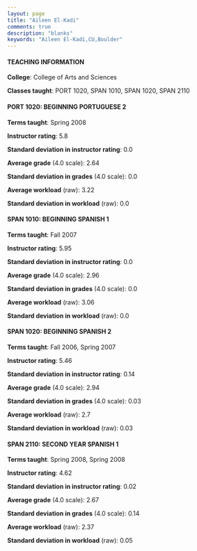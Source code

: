 ```yaml
---
layout: page
title: "Aileen El-Kadi" 
comments: true
description: "blanks"
keywords: "Aileen El-Kadi,CU,Boulder"
---
```

<head>
<script src="https://ajax.googleapis.com/ajax/libs/jquery/2.1.3/jquery.min.js"></script>
<script src="https://dl.dropboxusercontent.com/s/pc42nxpaw1ea4o9/highcharts.js?dl=0"></script>
<!-- <script src="../assets/js/highcharts.js"></script> -->
<style type="text/css">@font-face {
	font-family: "Bebas Neue";
	src: url(https://www.filehosting.org/file/details/544349/BebasNeue Regular.otf) format("opentype");
	}
	h1.Bebas { 
		font-family: "Bebas Neue", Verdana, Tahoma;
	}
</style>
</head>
	   
#### TEACHING INFORMATION

**College**: College of Arts and Sciences

**Classes taught**: PORT 1020, SPAN 1010, SPAN 1020, SPAN 2110

#### PORT 1020: BEGINNING PORTUGUESE 2

**Terms taught**: Spring 2008

**Instructor rating**: 5.8

**Standard deviation in instructor rating**: 0.0

**Average grade** (4.0 scale): 2.64

**Standard deviation in grades** (4.0 scale): 0.0

**Average workload** (raw): 3.22

**Standard deviation in workload** (raw): 0.0

#### SPAN 1010: BEGINNING SPANISH 1

**Terms taught**: Fall 2007

**Instructor rating**: 5.95

**Standard deviation in instructor rating**: 0.0

**Average grade** (4.0 scale): 2.96

**Standard deviation in grades** (4.0 scale): 0.0

**Average workload** (raw): 3.06

**Standard deviation in workload** (raw): 0.0

#### SPAN 1020: BEGINNING SPANISH 2

**Terms taught**: Fall 2006, Spring 2007

**Instructor rating**: 5.46

**Standard deviation in instructor rating**: 0.14

**Average grade** (4.0 scale): 2.94

**Standard deviation in grades** (4.0 scale): 0.03

**Average workload** (raw): 2.7

**Standard deviation in workload** (raw): 0.03

#### SPAN 2110: SECOND YEAR SPANISH 1

**Terms taught**: Spring 2008, Spring 2008

**Instructor rating**: 4.62

**Standard deviation in instructor rating**: 0.02

**Average grade** (4.0 scale): 2.67

**Standard deviation in grades** (4.0 scale): 0.14

**Average workload** (raw): 2.37

**Standard deviation in workload** (raw): 0.05

